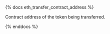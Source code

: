 {% docs eth_transfer_contract_address %}

Contract address of the token being transferred.

{% enddocs %}